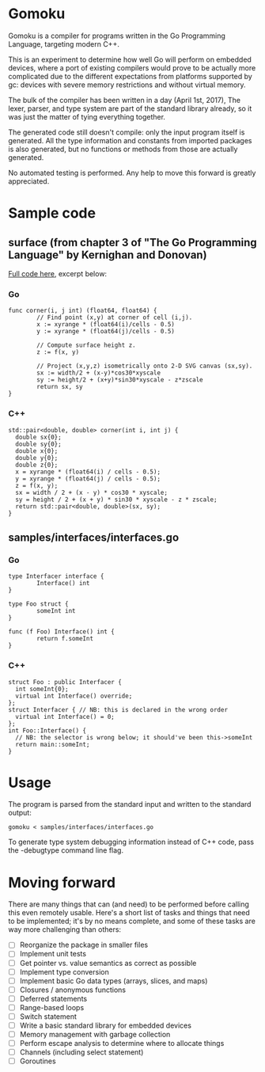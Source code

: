 # Gomoku

Gomoku is a compiler for programs written in the Go Programming
Language, targeting modern C++.

This is an experiment to determine how well Go will perform on embedded
devices, where a port of existing compilers would prove to be actually
more complicated due to the different expectations from platforms
supported by gc: devices with severe memory restrictions and without
virtual memory.

The bulk of the compiler has been written in a day (April 1st, 2017),
The lexer, parser, and type system are part of the standard library
already, so it was just the matter of tying everything together.

The generated code still doesn't compile: only the input program itself
is generated.  All the type information and constants from imported
packages is also generated, but no functions or methods from those are
actually generated.

No automated testing is performed.  Any help to move this forward is
greatly appreciated.

# Sample code

## surface (from chapter 3 of "The Go Programming Language" by Kernighan and Donovan)

[Full code here](https://gist.github.com/lpereira/8bc64bf9796984b7868b8255d1692d59), excerpt below:

### Go

    func corner(i, j int) (float64, float64) {
            // Find point (x,y) at corner of cell (i,j).
            x := xyrange * (float64(i)/cells - 0.5)
            y := xyrange * (float64(j)/cells - 0.5)

            // Compute surface height z.
            z := f(x, y)

            // Project (x,y,z) isometrically onto 2-D SVG canvas (sx,sy).
            sx := width/2 + (x-y)*cos30*xyscale
            sy := height/2 + (x+y)*sin30*xyscale - z*zscale
            return sx, sy
    }


### C++

    std::pair<double, double> corner(int i, int j) {
      double sx{0};
      double sy{0};
      double x{0};
      double y{0};
      double z{0};
      x = xyrange * (float64(i) / cells - 0.5);
      y = xyrange * (float64(j) / cells - 0.5);
      z = f(x, y);
      sx = width / 2 + (x - y) * cos30 * xyscale;
      sy = height / 2 + (x + y) * sin30 * xyscale - z * zscale;
      return std::pair<double, double>(sx, sy);
    }

## samples/interfaces/interfaces.go

### Go

    type Interfacer interface {
            Interface() int
    }

    type Foo struct {
            someInt int
    }

    func (f Foo) Interface() int {
            return f.someInt
    }

### C++

    struct Foo : public Interfacer {
      int someInt{0};
      virtual int Interface() override;
    };
    struct Interfacer { // NB: this is declared in the wrong order
      virtual int Interface() = 0;
    };
    int Foo::Interface() {
      // NB: the selector is wrong below; it should've been this->someInt
      return main::someInt;
    }

# Usage

The program is parsed from the standard input and written to the standard
output:

    gomoku < samples/interfaces/interfaces.go

To generate type system debugging information instead of C++ code, pass
the -debugtype command line flag.

# Moving forward

There are many things that can (and need) to be performed before calling
this even remotely usable.  Here's a short list of tasks and things that
need to be implemented; it's by no means complete, and some of these tasks
are way more challenging than others:

- [ ] Reorganize the package in smaller files
- [ ] Implement unit tests
- [ ] Get pointer vs. value semantics as correct as possible
- [ ] Implement type conversion
- [ ] Implement basic Go data types (arrays, slices, and maps)
- [ ] Closures / anonymous functions
- [ ] Deferred statements
- [ ] Range-based loops
- [ ] Switch statement
- [ ] Write a basic standard library for embedded devices
- [ ] Memory management with garbage collection
- [ ] Perform escape analysis to determine where to allocate things
- [ ] Channels (including select statement)
- [ ] Goroutines